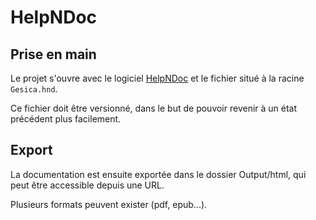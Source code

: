 # HelpNDoc

## Prise en main
Le projet s'ouvre avec le logiciel [HelpNDoc](https://www.helpndoc.com/) et le fichier situé à la racine `Gesica.hnd`.

Ce fichier doit être versionné, dans le but de pouvoir revenir à un état précédent plus facilement.

## Export
La documentation est ensuite exportée dans le dossier Output/html, qui peut être accessible depuis une URL.

Plusieurs formats peuvent exister (pdf, epub...).